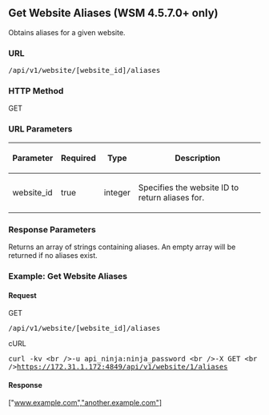 ## Get Website Aliases (WSM 4.5.7.0+ only)

Obtains aliases for a given website.

<h3 class="Heading3">URL</h3><p class="method1">
  <kbd>/api/v1/website/[website_id]/aliases</kbd>
</p>

<h3 class="Heading3">HTTP Method</h3><p class="method1">GET</p>

<h3 class="Heading3">URL Parameters</h3><table style="margin-left: 0;margin-right: auto;" cellspacing="0">
  <col />
  <col />
  <col />
  <col />
  <thead>
    <tr>
      <th>
        <p>Parameter</p>
      </th>
      <th>
        <p>Required</p>
      </th>
      <th>
        <p>Type</p>
      </th>
      <th>
        <p>Description</p>
      </th>
    </tr>
  </thead>
  <tbody>
    <tr>
      <td>
        <p>website_id</p>
      </td>
      <td>
        <p>true</p>
      </td>
      <td>
        <p>integer</p>
      </td>
      <td>
        <p>Specifies the website ID to return aliases for.</p>
      </td>
    </tr>
  </tbody>
</table><h3 class="Heading3">Response Parameters</h3>
Returns an array of strings containing aliases. An empty array will be returned if no aliases exist.

### Example: Get Website Aliases

#### Request

<span class="delete">GET</span><p class="method">
  <kbd>/api/v1/website/[website_id]/aliases</kbd>
</p>

<span class="delete">cURL</span><p class="method">
  <kbd>curl -kv \<br />-u api_ninja:ninja_password \<br />-X GET \<br />https://172.31.1.172:4849/api/v1/website/1/aliases</kbd>
</p>

#### Response

["www.example.com","another.example.com"]
